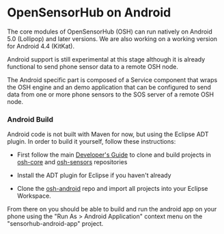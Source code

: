 OpenSensorHub on Android
===

The core modules of OpenSensorHub (OSH) can run natively on Android 5.0 (Lollipop) and later versions. We are also working on a working version for Android 4.4 (KitKat).

Android support is still experimental at this stage although it is already functional to send phone sensor data to a remote OSH node.

The Android specific part is composed of a Service component that wraps the OSH engine and an demo application that can be configured to send data from one or more phone sensors to the SOS server of a remote OSH node. 
 


### Android Build

Android code is not built with Maven for now, but using the Eclipse ADT plugin. In order to build it yourself, follow these instructions:

- First follow the main [Developer's Guide](dev-guide.md) to clone and build projects in [osh-core](https://github.com/opensensorhub/osh-core) and [osh-sensors](https://github.com/opensensorhub/osh-sensors) repositories

- Install the ADT plugin for Eclipse if you haven't already

- Clone the [osh-android](https://github.com/opensensorhub/osh-android) repo and import all projects into your Eclipse Workspace.


From there on you should be able to build and run the android app on your phone using the "Run As > Android Application" context menu on the "sensorhub-android-app" project.

 


